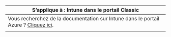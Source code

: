 |                            S’applique à : Intune dans le portail Classic                            |
|------------------------------------------------------------------------------------------------|
| Vous recherchez de la documentation sur Intune dans le portail Azure ? [Cliquez ici](/intune/what-is-intune). |
|                                                                                                |

